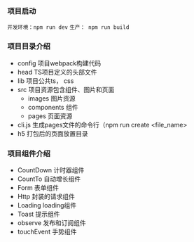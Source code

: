 ### 项目启动
`
开发环境：npm run dev
`
`
 生产： npm run build
`


### 项目目录介绍
- config 项目webpack构建代码
- head TS项目定义的头部文件
- lib 项目公共ts， css
- src 项目资源包含组件、图片和页面
  - images 图片资源
  - components 组件
  - pages 页面资源
- cli.js 生成pages文件的命令行（npm run create <file_name>
- h5 打包后的页面放置目录
### 项目组件介绍
- CountDown 计时器组件
- CountTo 自动增长组件
- Form 表单组件
- Http 封装的请求组件
- Loading loading组件
- Toast 提示组件
- observe 发布和订阅组件
- touchEvent 手势组件